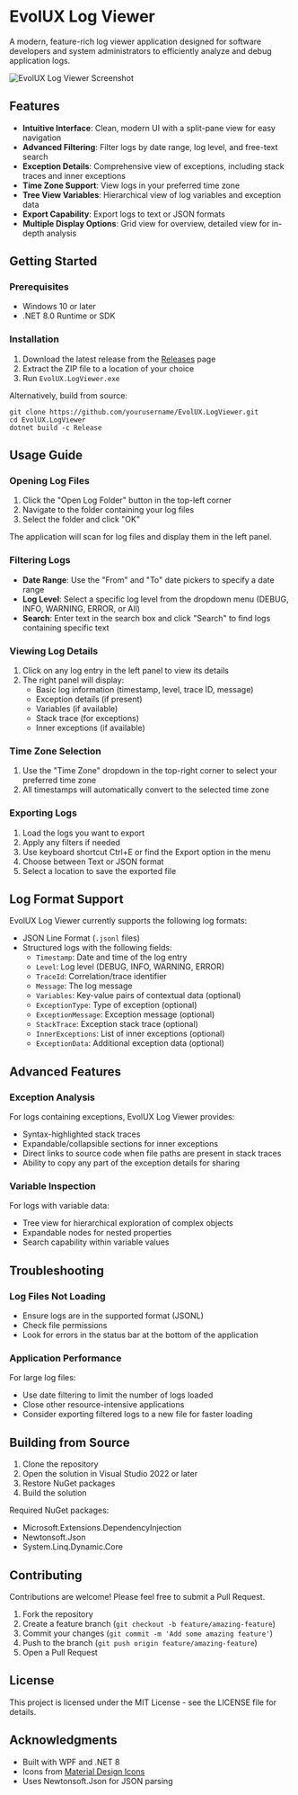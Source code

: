 # EvolUX Log Viewer

A modern, feature-rich log viewer application designed for software developers and system administrators to efficiently analyze and debug application logs.

![EvolUX Log Viewer Screenshot](https://raw.githubusercontent.com/yourusername/EvolUX.LogViewer/main/screenshots/main-screen.png)

## Features

- **Intuitive Interface**: Clean, modern UI with a split-pane view for easy navigation
- **Advanced Filtering**: Filter logs by date range, log level, and free-text search
- **Exception Details**: Comprehensive view of exceptions, including stack traces and inner exceptions
- **Time Zone Support**: View logs in your preferred time zone
- **Tree View Variables**: Hierarchical view of log variables and exception data
- **Export Capability**: Export logs to text or JSON formats
- **Multiple Display Options**: Grid view for overview, detailed view for in-depth analysis

## Getting Started

### Prerequisites

- Windows 10 or later
- .NET 8.0 Runtime or SDK

### Installation

1. Download the latest release from the [Releases](https://github.com/yourusername/EvolUX.LogViewer/releases) page
2. Extract the ZIP file to a location of your choice
3. Run `EvolUX.LogViewer.exe`

Alternatively, build from source:

```
git clone https://github.com/yourusername/EvolUX.LogViewer.git
cd EvolUX.LogViewer
dotnet build -c Release
```

## Usage Guide

### Opening Log Files

1. Click the "Open Log Folder" button in the top-left corner
2. Navigate to the folder containing your log files
3. Select the folder and click "OK"

The application will scan for log files and display them in the left panel.

### Filtering Logs

- **Date Range**: Use the "From" and "To" date pickers to specify a date range
- **Log Level**: Select a specific log level from the dropdown menu (DEBUG, INFO, WARNING, ERROR, or All)
- **Search**: Enter text in the search box and click "Search" to find logs containing specific text

### Viewing Log Details

1. Click on any log entry in the left panel to view its details
2. The right panel will display:
   - Basic log information (timestamp, level, trace ID, message)
   - Exception details (if present)
   - Variables (if available)
   - Stack trace (for exceptions)
   - Inner exceptions (if available)

### Time Zone Selection

1. Use the "Time Zone" dropdown in the top-right corner to select your preferred time zone
2. All timestamps will automatically convert to the selected time zone

### Exporting Logs

1. Load the logs you want to export
2. Apply any filters if needed
3. Use keyboard shortcut Ctrl+E or find the Export option in the menu
4. Choose between Text or JSON format
5. Select a location to save the exported file

## Log Format Support

EvolUX Log Viewer currently supports the following log formats:

- JSON Line Format (`.jsonl` files)
- Structured logs with the following fields:
  - `Timestamp`: Date and time of the log entry
  - `Level`: Log level (DEBUG, INFO, WARNING, ERROR)
  - `TraceId`: Correlation/trace identifier
  - `Message`: The log message
  - `Variables`: Key-value pairs of contextual data (optional)
  - `ExceptionType`: Type of exception (optional)
  - `ExceptionMessage`: Exception message (optional)
  - `StackTrace`: Exception stack trace (optional)
  - `InnerExceptions`: List of inner exceptions (optional)
  - `ExceptionData`: Additional exception data (optional)

## Advanced Features

### Exception Analysis

For logs containing exceptions, EvolUX Log Viewer provides:

- Syntax-highlighted stack traces
- Expandable/collapsible sections for inner exceptions
- Direct links to source code when file paths are present in stack traces
- Ability to copy any part of the exception details for sharing

### Variable Inspection

For logs with variable data:

- Tree view for hierarchical exploration of complex objects
- Expandable nodes for nested properties
- Search capability within variable values

## Troubleshooting

### Log Files Not Loading

- Ensure logs are in the supported format (JSONL)
- Check file permissions
- Look for errors in the status bar at the bottom of the application

### Application Performance

For large log files:

- Use date filtering to limit the number of logs loaded
- Close other resource-intensive applications
- Consider exporting filtered logs to a new file for faster loading

## Building from Source

1. Clone the repository
2. Open the solution in Visual Studio 2022 or later
3. Restore NuGet packages
4. Build the solution

Required NuGet packages:
- Microsoft.Extensions.DependencyInjection
- Newtonsoft.Json
- System.Linq.Dynamic.Core

## Contributing

Contributions are welcome! Please feel free to submit a Pull Request.

1. Fork the repository
2. Create a feature branch (`git checkout -b feature/amazing-feature`)
3. Commit your changes (`git commit -m 'Add some amazing feature'`)
4. Push to the branch (`git push origin feature/amazing-feature`)
5. Open a Pull Request

## License

This project is licensed under the MIT License - see the LICENSE file for details.

## Acknowledgments

- Built with WPF and .NET 8
- Icons from [Material Design Icons](https://materialdesignicons.com/)
- Uses Newtonsoft.Json for JSON parsing
